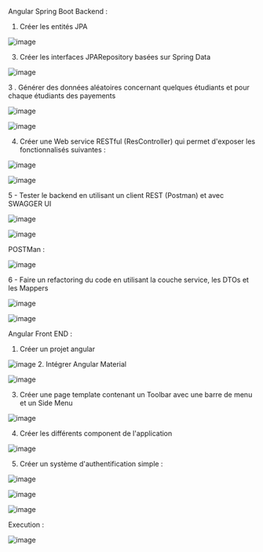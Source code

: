 Angular Spring Boot Backend : 
 1. Créer les entités JPA
    
![image](https://github.com/mehdihrm/demo-angular-spring-backend/assets/83135160/446b704b-d1e3-4a8d-9df6-3a76e2c9dec5)


3. Créer les interfaces JPARepository basées sur Spring Data
   
![image](https://github.com/mehdihrm/demo-angular-spring-backend/assets/83135160/50745780-a0a2-4e5a-84f9-d7029ad7b9ba)


 3 . Générer des données aléatoires concernant quelques étudiants et pour chaque étudiants des payements

![image](https://github.com/mehdihrm/demo-angular-spring-backend/assets/83135160/d17fbb1c-5434-466d-83b6-dd9df0375cc4)

![image](https://github.com/mehdihrm/demo-angular-spring-backend/assets/83135160/e61efdc8-2e94-433b-a26a-b4048a7de505)

   4. Créer une Web service RESTful (ResController) qui permet d'exposer les fonctionnalisés suivantes :


![image](https://github.com/mehdihrm/demo-angular-spring-backend/assets/83135160/82cd5288-6d3c-462d-9a7f-e57138f00e5a)


![image](https://github.com/mehdihrm/demo-angular-spring-backend/assets/83135160/70290559-97fe-4fe5-89cc-64c08727b5bd)

 5 - Tester le backend en utilisant un client REST (Postman) et avec SWAGGER UI

 ![image](https://github.com/mehdihrm/demo-angular-spring-backend/assets/83135160/43464ada-cd19-4114-aa80-f2d70b5146a1)

![image](https://github.com/mehdihrm/demo-angular-spring-backend/assets/83135160/b32ad02b-efd0-47a0-9430-9a42c9c00267)

POSTMan : 

![image](https://github.com/mehdihrm/demo-angular-spring-backend/assets/83135160/0711b58f-54a3-4312-85c5-826e468176cf)

  6 - Faire un refactoring du code en utilisant la couche service, les DTOs et les Mappers

![image](https://github.com/mehdihrm/demo-angular-spring-backend/assets/83135160/cae55519-230e-4996-a275-8fa940a578e3)

  ![image](https://github.com/mehdihrm/demo-angular-spring-backend/assets/83135160/d9e87f2b-7e2d-4e09-81d5-bd59d26e853f)


Angular Front END : 
1. Créer un projet angular 

![image](https://github.com/mehdihrm/demo-angular-spring-backend/assets/83135160/c22bd4c3-1b06-4e3b-b925-f18b1159f378)
2. Intégrer Angular Material

![image](https://github.com/mehdihrm/demo-angular-spring-backend/assets/83135160/4e43e118-5a1d-4f3b-994f-4bd76d6f7c86)

  3. Créer une page template contenant un Toolbar avec une barre de menu et un Side Menu
     
![image](https://github.com/mehdihrm/demo-angular-spring-backend/assets/83135160/a0d28453-3621-4d23-ab96-c1ff16847cd4)

   4. Créer les différents component de l'application

![image](https://github.com/mehdihrm/demo-angular-spring-backend/assets/83135160/26d40525-2124-4b28-93fb-c57ba91ab423)

  5. Créer un système d'authentification simple    :

 ![image](https://github.com/mehdihrm/demo-angular-spring-backend/assets/83135160/b45660ec-0ba6-4fb5-8663-a81d8890066d)

  ![image](https://github.com/mehdihrm/demo-angular-spring-backend/assets/83135160/3e1a0b8e-e453-4de6-8543-230441d6d05f)

![image](https://github.com/mehdihrm/demo-angular-spring-backend/assets/83135160/760a4798-13ee-40cb-9e72-d10dfe17813d)

Execution : 

![image](https://github.com/mehdihrm/demo-angular-spring-backend/assets/83135160/4821b725-881f-4f99-b93d-67a61eb11f1e)


  

